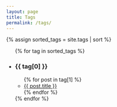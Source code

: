 ```yaml
---
layout: page
title: Tags
permalink: /tags/
---
```


{% assign sorted_tags = site.tags | sort %}
<ul>
{% for tag in sorted_tags %}
  <li>
    <h3 id="{{ tag[0] | slugify }}">{{ tag[0] }}</h3>
    <ul>
      {% for post in tag[1] %}
        <li><a href="{{ post.url | relative_url }}">{{ post.title }}</a></li>
      {% endfor %}
    </ul>
  </li>
{% endfor %}
</ul>
